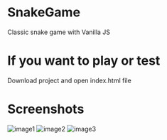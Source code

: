 # SnakeGame

Classic snake game with Vanilla JS

# If you want to play or test

Download project and open index.html file

# Screenshots

![image1](https://user-images.githubusercontent.com/46047252/69915828-3a61c000-1408-11ea-862f-6c35ca799532.png)
![image2](https://user-images.githubusercontent.com/46047252/69915829-3a61c000-1408-11ea-9676-b9b86fed1b82.png)
![image3](https://user-images.githubusercontent.com/46047252/69915830-3afa5680-1408-11ea-8743-8d8774594585.png)

